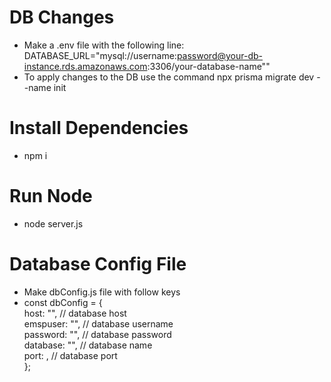 # DB Changes

- Make a .env file with the following line: DATABASE_URL="mysql://username:password@your-db-instance.rds.amazonaws.com:3306/your-database-name""
- To apply changes to the DB use the command npx prisma migrate dev --name init

# Install Dependencies

- npm i

# Run Node

- node server.js

# Database Config File

- Make dbConfig.js file with follow keys
- const dbConfig = {\
   host: "", // database host\
   emspuser: "", // database username\
   password: "", // database password\
   database: "", // database name\
   port: , // database port\
  };
